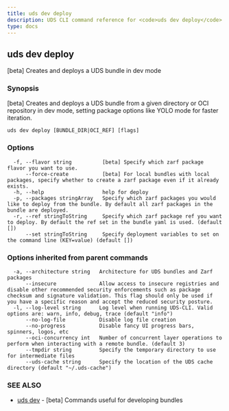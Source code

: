 ```yaml
---
title: uds dev deploy
description: UDS CLI command reference for <code>uds dev deploy</code>.
type: docs
---
```

## uds dev deploy

[beta] Creates and deploys a UDS bundle in dev mode

### Synopsis

[beta] Creates and deploys a UDS bundle from a given directory or OCI repository in dev mode, setting package options like YOLO mode for faster iteration.

```
uds dev deploy [BUNDLE_DIR|OCI_REF] [flags]
```

### Options

```
  -f, --flavor string          [beta] Specify which zarf package flavor you want to use.
      --force-create           [beta] For local bundles with local packages, specify whether to create a zarf package even if it already exists.
  -h, --help                   help for deploy
  -p, --packages stringArray   Specify which zarf packages you would like to deploy from the bundle. By default all zarf packages in the bundle are deployed.
  -r, --ref stringToString     Specify which zarf package ref you want to deploy. By default the ref set in the bundle yaml is used. (default [])
      --set stringToString     Specify deployment variables to set on the command line (KEY=value) (default [])
```

### Options inherited from parent commands

```
  -a, --architecture string   Architecture for UDS bundles and Zarf packages
      --insecure              Allow access to insecure registries and disable other recommended security enforcements such as package checksum and signature validation. This flag should only be used if you have a specific reason and accept the reduced security posture.
  -l, --log-level string      Log level when running UDS-CLI. Valid options are: warn, info, debug, trace (default "info")
      --no-log-file           Disable log file creation
      --no-progress           Disable fancy UI progress bars, spinners, logos, etc
      --oci-concurrency int   Number of concurrent layer operations to perform when interacting with a remote bundle. (default 3)
      --tmpdir string         Specify the temporary directory to use for intermediate files
      --uds-cache string      Specify the location of the UDS cache directory (default "~/.uds-cache")
```

### SEE ALSO

* [uds dev](/cli/command-reference/uds_dev/)	 - [beta] Commands useful for developing bundles

